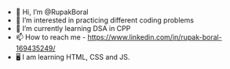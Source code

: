 - 👋 Hi, I’m @RupakBoral
- 👀 I’m interested in practicing different coding problems
- 🌱 I’m currently learning DSA in CPP
- 📫 How to reach me - https://www.linkedin.com/in/rupak-boral-169435249/
- 🖥️ I am learning HTML, CSS and JS.

<!---
RupakBoral/RupakBoral is a ✨ special ✨ repository because its `README.md` (this file) appears on your GitHub profile.
You can click the Preview link to take a look at your changes.
--->
